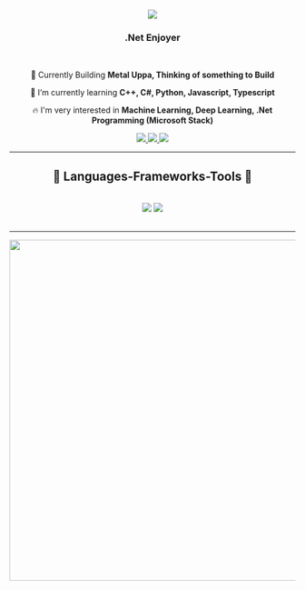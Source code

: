 <h1 align="center">
    <img src="https://readme-typing-svg.herokuapp.com/?font=Righteous&size=35&center=true&vCenter=true&width=500&height=70&duration=4000&lines=はじめまして+Hello+👋;+I'm+Joseph!+(ジョセフ);" />
</h1>

<h3 align="center">.Net Enjoyer</h3>

<br/>

<div align="center">
 
 🔧 Currently Building **Metal Uppa, Thinking of something to Build**
 
 📖 I’m currently learning **C++, C#, Python, Javascript, Typescript**

 🔥 I'm very interested in **Machine Learning, Deep Learning, .Net Programming (Microsoft Stack)**
 
 </div>
 
<div align="center"> 
  <a href="mailto:watson.jpy@gmail.com">
    <img src="https://img.shields.io/badge/Gmail-333333?style=for-the-badge&logo=gmail&logoColor=red" />
  </a>
  <a href="https://steamcommunity.com/id/TransientFortitude/" target="_blank">
    <img src="https://img.shields.io/badge/Degen%20Moment-steam?style=for-the-badge&logo=steam&logoColor=031332&labelColor=blue&color=blue" target="_blank" />
  </a>
  <a href="https://www.linkedin.com/in/joseph-samuel-corsega-796a89250/" target="_blank">
     <img src="https://img.shields.io/badge/Portfolio-FF5722?style=for-the-badge&logo=todoist&logoColor=white" target="_blank" />
  </a>
</div>

 <hr/>
 
<h2 align="center">🔧 Languages-Frameworks-Tools 🔧</h2>
<br/>
<div align="center">
    <img src="https://skillicons.dev/icons?i=react,ae,aws,azure,blender,c,cs,cpp,discord,gcp,html" />
    <img src="https://skillicons.dev/icons?i=java,js,linux,docker,mysql,ps,py,unity,vim,visualstudio,vscode,unreal" /><br>
</div>

<br/>
<hr/>
<p align="center">
<img width=600 src="https://github.com/saint-jp/saint-jp/assets/29249322/0dbd3bde-87f1-4cf7-9974-97cddcdc28cf" />
</p>
